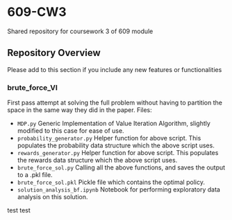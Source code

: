 # 609-CW3
Shared repository for coursework 3 of 609 module 

## Repository Overview
Please add to this section if you include any new features or functionalities 
### brute_force_VI
First pass attempt at solving the full problem without having to partition the space in the same way they did in the paper. 
Files: 
- `MDP.py` Generic Implementation of Value Iteration Algorithm, slightly modified to this case for ease of use.
- `probability_generator.py` Helper function for above script. This populates the probability data structure which the above script uses.
- `rewards_generator.py` Helper function for above script. This populates the rewards data structure which the above script uses.
- `brute_force_sol.py` Calling all the above functions, and saves the output to a .pkl file.
- `brute_force_sol.pkl` Pickle file which contains the optimal policy. 
- `solution_analysis_bf.ipynb` Notebook for performing exploratory data analysis on this solution. 

test test
